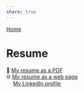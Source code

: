 ```yaml
---  
share: true  
---  
```

[Home](./index.md)  
# Resume  
📄 [My resume as a PDF](https://bagrounds.org/resume.pdf)  
🌐 [My resume as a web page](https://bagrounds.gitlab.io/resume)  
<img style="width:1em; margin:0;" src="https://simpleicons.org/icons/linkedin.svg"/> [My LinkedIn profile](https://linkedin.com/in/bagrounds)  
 